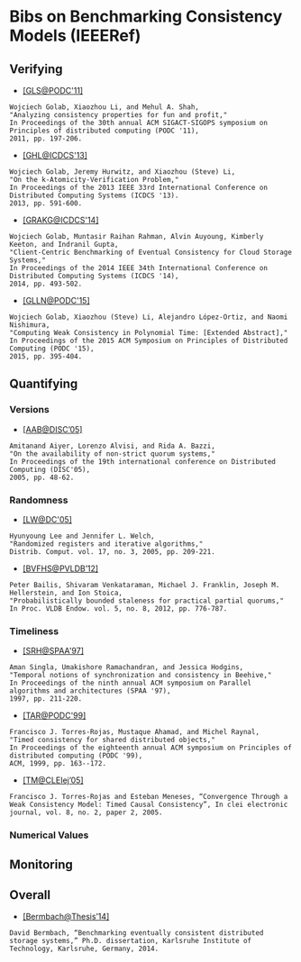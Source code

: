 # Bibs on Benchmarking Consistency Models (IEEERef)

## Verifying

- [[GLS@PODC'11]](http://dl.acm.org/citation.cfm?id=1993834&CFID=583993644&CFTOKEN=80708905)
```
Wojciech Golab, Xiaozhou Li, and Mehul A. Shah, 
"Analyzing consistency properties for fun and profit," 
In Proceedings of the 30th annual ACM SIGACT-SIGOPS symposium on Principles of distributed computing (PODC '11),
2011, pp. 197-206.
```

- [[GHL@ICDCS'13]](http://dl.acm.org/citation.cfm?id=2549701&CFID=583993644&CFTOKEN=80708905)
```
Wojciech Golab, Jeremy Hurwitz, and Xiaozhou (Steve) Li,
"On the k-Atomicity-Verification Problem," 
In Proceedings of the 2013 IEEE 33rd International Conference on Distributed Computing Systems (ICDCS '13). 
2013, pp. 591-600.
```

- [[GRAKG@ICDCS'14]](http://dl.acm.org/citation.cfm?id=2672698&CFID=583993644&CFTOKEN=80708905)
```
Wojciech Golab, Muntasir Raihan Rahman, Alvin Auyoung, Kimberly Keeton, and Indranil Gupta, 
"Client-Centric Benchmarking of Eventual Consistency for Cloud Storage Systems,"
In Proceedings of the 2014 IEEE 34th International Conference on Distributed Computing Systems (ICDCS '14),
2014, pp. 493-502.
```

- [[GLLN@PODC'15]](http://dl.acm.org/citation.cfm?id=2767407&CFID=583993644&CFTOKEN=80708905)
```
Wojciech Golab, Xiaozhou (Steve) Li, Alejandro López-Ortiz, and Naomi Nishimura,
"Computing Weak Consistency in Polynomial Time: [Extended Abstract]," 
In Proceedings of the 2015 ACM Symposium on Principles of Distributed Computing (PODC '15),
2015, pp. 395-404.
```

## Quantifying

### Versions
- [[AAB@DISC’05]](http://dl.acm.org/citation.cfm?id=2162326)
```
Amitanand Aiyer, Lorenzo Alvisi, and Rida A. Bazzi,
"On the availability of non-strict quorum systems,"
In Proceedings of the 19th international conference on Distributed Computing (DISC'05),
2005, pp. 48-62.
```

### Randomness
- [[LW@DC'05]](http://link.springer.com/article/10.1007%2Fs00446-004-0106-3)
```
Hyunyoung Lee and Jennifer L. Welch,
"Randomized registers and iterative algorithms,"
Distrib. Comput. vol. 17, no. 3, 2005, pp. 209-221.
```

- [[BVFHS@PVLDB’12]](http://dl.acm.org/citation.cfm?id=2212359)
```
Peter Bailis, Shivaram Venkataraman, Michael J. Franklin, Joseph M. Hellerstein, and Ion Stoica,
"Probabilistically bounded staleness for practical partial quorums," 
In Proc. VLDB Endow. vol. 5, no. 8, 2012, pp. 776-787.
```

### Timeliness
- [[SRH@SPAA'97]](http://dl.acm.org/citation.cfm?id=258513)
```
Aman Singla, Umakishore Ramachandran, and Jessica Hodgins, 
"Temporal notions of synchronization and consistency in Beehive,"
In Proceedings of the ninth annual ACM symposium on Parallel algorithms and architectures (SPAA '97),
1997, pp. 211-220.
```

- [[TAR@PODC'99]](http://dl.acm.org/citation.cfm?id=301308.301350)
```
Francisco J. Torres-Rojas, Mustaque Ahamad, and Michel Raynal, 
"Timed consistency for shared distributed objects," 
In Proceedings of the eighteenth annual ACM symposium on Principles of distributed computing (PODC '99),
ACM, 1999, pp. 163--172.
```

- [[TM@CLEIej’05]](http://www.clei.org/cleiej/paper.php?id=110)
```
Francisco J. Torres-Rojas and Esteban Meneses, “Convergence Through a Weak Consistency Model: Timed Causal Consistency”, In clei electronic journal, vol. 8, no. 2, paper 2, 2005.
```

### Numerical Values

## Monitoring

## Overall

- [[Bermbach@Thesis’14]](http://dblp.org/rec/books/daglib/0035615)
```
David Bermbach, “Benchmarking eventually consistent distributed storage systems,” Ph.D. dissertation, Karlsruhe Institute of Technology, Karlsruhe, Germany, 2014.
```
